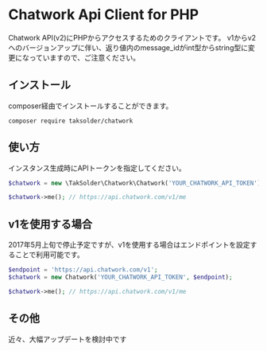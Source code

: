 # Chatwork Api Client for PHP

Chatwork API(v2)にPHPからアクセスするためのクライアントです。
v1からv2へのバージョンアップに伴い、返り値内のmessage_idがint型からstring型に変更になっていますので、ご注意ください。

## インストール

composer経由でインストールすることができます。

```
composer require taksolder/chatwork
```

## 使い方

インスタンス生成時にAPIトークンを指定してください。

```php
$chatwork = new \TakSolder\Chatwork\Chatwork('YOUR_CHATWORK_API_TOKEN');

$chatwork->me(); // https://api.chatwork.com/v1/me
```
## v1を使用する場合

2017年5月上旬で停止予定ですが、v1を使用する場合はエンドポイントを設定することで利用可能です。

```php
$endpoint = 'https://api.chatwork.com/v1';
$chatwork = new Chatwork('YOUR_CHATWORK_API_TOKEN', $endpoint);

$chatwork->me(); // https://api.chatwork.com/v1/me
```

## その他

近々、大幅アップデートを検討中です
